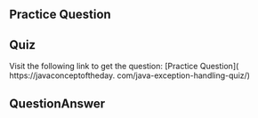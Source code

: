  ## Practice Question 
 
 ## Quiz
 Visit the following link to get the question: [Practice Question]( https://javaconceptoftheday.
 com/java-exception-handling-quiz/) 
 
 ## QuestionAnswer



